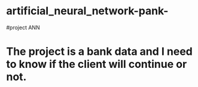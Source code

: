 # artificial_neural_network-pank-
#project ANN

# The project is a bank data and I need to know if the client will continue or not.
